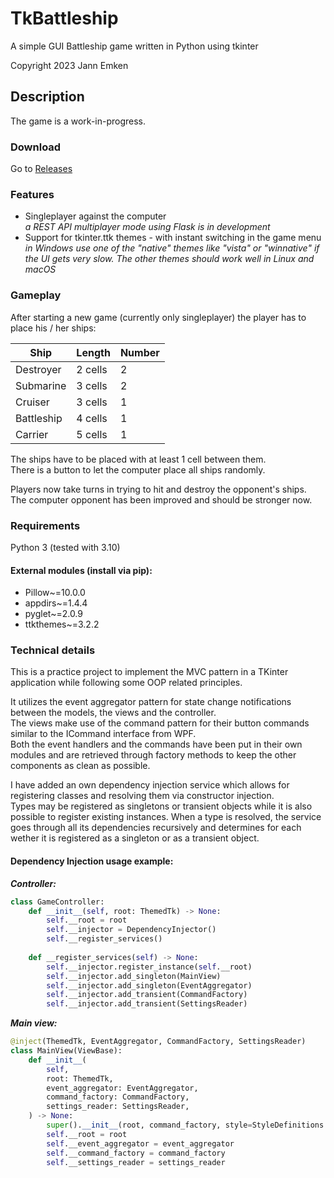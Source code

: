 # TkBattleship
A simple GUI Battleship game written in Python using tkinter

Copyright 2023 Jann Emken

## Description
The game is a work-in-progress.

### Download
Go to [Releases](https://github.com/q-g-j/TkBattleship/releases)

### Features
- Singleplayer against the computer<br/>
  *a REST API multiplayer mode using Flask is in development*
- Support for tkinter.ttk themes - with instant switching in the game menu</br>
  *in Windows use one of the "native" themes like "vista" or "winnative" if the UI gets very slow. The other themes should work well in Linux and macOS*

### Gameplay
After starting a new game (currently only singleplayer) the player has to place his / her ships:

| Ship       | Length  | Number |
|------------|---------|--------|
| Destroyer  | 2 cells | 2      |
| Submarine  | 3 cells | 2      |
| Cruiser    | 3 cells | 1      |
| Battleship | 4 cells | 1      |
| Carrier    | 5 cells | 1      |

The ships have to be placed with at least 1 cell between them.</br>
There is a button to let the computer place all ships randomly.

Players now take turns in trying to hit and destroy the opponent's ships.</br>
The computer opponent has been improved and should be stronger now.

### Requirements
Python 3 (tested with 3.10)

#### External modules (install via pip):
- Pillow~=10.0.0
- appdirs~=1.4.4
- pyglet~=2.0.9
- ttkthemes~=3.2.2

### Technical details
This is a practice project to implement the MVC pattern in a TKinter application while following some OOP related principles.

It utilizes the event aggregator pattern for state change notifications between the models, the views and the controller.</br>
The views make use of the command pattern for their button commands similar to the ICommand interface from WPF.</br>
Both the event handlers and the commands have been put in their own modules and are retrieved through factory methods to keep the other components as clean as possible.</br>

I have added an own dependency injection service which allows for registering classes and resolving them via constructor injection.</br>
Types may be registered as singletons or transient objects while it is also possible to register existing instances. When a type is resolved, the service goes through all its dependencies recursively and determines for each wether it is registered as a singleton or as a transient object.

#### Dependency Injection usage example:
***Controller:***
```python
class GameController:
    def __init__(self, root: ThemedTk) -> None:
        self.__root = root
        self.__injector = DependencyInjector()
        self.__register_services()
    
    def __register_services(self) -> None:
        self.__injector.register_instance(self.__root)
        self.__injector.add_singleton(MainView)
        self.__injector.add_singleton(EventAggregator)
        self.__injector.add_transient(CommandFactory)
        self.__injector.add_transient(SettingsReader)
```

***Main view:***
```python
@inject(ThemedTk, EventAggregator, CommandFactory, SettingsReader)
class MainView(ViewBase):
    def __init__(
        self,
        root: ThemedTk,
        event_aggregator: EventAggregator,
        command_factory: CommandFactory,
        settings_reader: SettingsReader,
    ) -> None:
        super().__init__(root, command_factory, style=StyleDefinitions.MAIN_VIEW_FRAME, padding=20)
        self.__root = root
        self.__event_aggregator = event_aggregator
        self.__command_factory = command_factory
        self.__settings_reader = settings_reader
```
